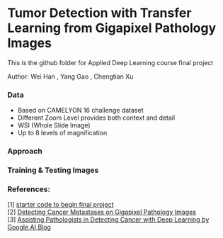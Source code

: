 # Tumor Detection with Transfer Learning from Gigapixel Pathology Images

This is the github folder for Applied Deep Learning course final project

Author: Wei Han , Yang Gao , Chengtian Xu 

### Data
* Based on CAMELYON 16 challenge dataset
* Different Zoom Level provides both context and detail
* WSI (Whole Slide Image)
* Up to 8 levels of magnification

### Approach

### Training & Testing Images



### References:
[1] [starter code to begin final project](https://github.com/random-forests/applied-dl/blob/master/project/starter-code.ipynb)<br>
[2] [Detecting Cancer Metastases on Gigapixel Pathology Images](https://arxiv.org/abs/1703.02442)<br>
[3] [Assisting Pathologists in Detecting Cancer with Deep Learning by Google AI Blog](https://ai.googleblog.com/2017/03/assisting-pathologists-in-detecting.html)
